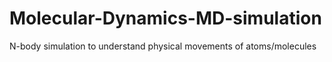 # Molecular-Dynamics-MD-simulation

N-body simulation to understand physical movements of atoms/molecules
